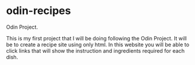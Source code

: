 # odin-recipes
Odin Project.

This is my first project that I will be doing following the Odin Project.
It will be to create a recipe site using only html.
In this website you will be able to click links that will show the instruction and ingredients required for each dish.
